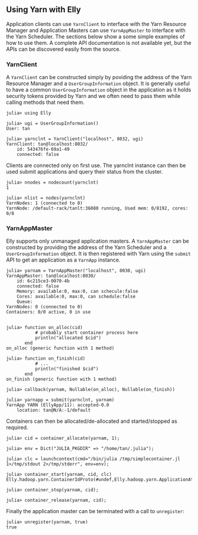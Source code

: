 ## Using Yarn with Elly

Application clients can use `YarnClient` to interface with the Yarn Resource Manager and Application Masters can use `YarnAppMaster` to interface with the Yarn Scheduler.
The sections below show a some simple examples of how to use them. A complete API documentation is not available yet, but the APIs can be discovered easily from the source.

### YarnClient

A `YarnClient` can be constructed simply by poviding the address of the Yarn Resource Manager and a `UserGroupInformation` object.
It is generally useful to have a common `UserGroupInformation` object in the application as it holds security tokens provided by Yarn and 
we often need to pass them while calling methods that need them.

````
julia> using Elly

julia> ugi = UserGroupInformation()
User: tan

julia> yarnclnt = YarnClient("localhost", 8032, ugi)
YarnClient: tan@localhost:8032/
    id: 543476fe-69a1-49
    connected: false
````

Clients are connected only on first use. The yarnclnt instance can then be used submit applications and query their status from the cluster.

````
julia> nnodes = nodecount(yarnclnt)
1

julia> nlist = nodes(yarnclnt)
YarnNodes: 1 (connected to 0)
YarnNode: /default-rack/tanlt:36080 running, Used mem: 0/8192, cores: 0/8
````

### YarnAppMaster

Elly supports only unmanaged application masters. A `YarnAppMaster` can be constructed by providing the address of the Yarn Scheduler and a
`UserGroupInformation` object. It is then registered with Yarn using the `submit` API to get an application as a `YarnApp` instance.

````
julia> yarnam = YarnAppMaster("localhost", 8030, ugi)
YarnAppMaster: tan@localhost:8030/
    id: 6c215ce3-0070-4b
    connected: false
    Memory: available:0, max:0, can schecule:false
    Cores: available:0, max:0, can schedule:false
    Queue: 
YarnNodes: 0 (connected to 0)
Containers: 0/0 active, 0 in use


julia> function on_alloc(cid)
           # probably start container process here
           println("allocated $cid")
       end
on_alloc (generic function with 1 method)

julia> function on_finish(cid)
           # ...
           println("finished $cid")
       end
on_finish (generic function with 1 method)

julia> callback(yarnam, Nullable(on_alloc), Nullable(on_finish))

julia> yarnapp = submit(yarnclnt, yarnam)
YarnApp YARN (EllyApp/11): accepted-0.0
    location: tan@N/A:-1/default
````

Containers can then be allocated/de-allocated and started/stopped as required.

````
julia> cid = container_allocate(yarnam, 1);

julia> env = Dict("JULIA_PKGDIR" => "/home/tan/.julia");

julia> clc = launchcontext(cmd="/bin/julia /tmp/simplecontainer.jl  1>/tmp/stdout 2>/tmp/stderr", env=env);

julia> container_start(yarnam, cid, clc)
Elly.hadoop.yarn.ContainerIdProto(#undef,Elly.hadoop.yarn.ApplicationAttemptIdProto(Elly.hadoop.yarn.ApplicationIdProto(11,1427704493231),1),1)

julia> container_stop(yarnam, cid);

julia> container_release(yarnam, cid);
````

Finally the application master can be terminated with a call to `unregister`:

````
julia> unregister(yarnam, true)
true
````
